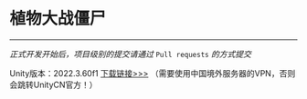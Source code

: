 # 植物大战僵尸
---

*正式开发开始后，项目级别的提交请通过* `Pull requests` *的方式提交*

Unity版本：2022.3.60f1  [下载链接>>>](https://unity.com/releases/editor/whats-new/2022.3.60)
（需要使用中国境外服务器的VPN，否则会跳转UnityCN官方！）  
